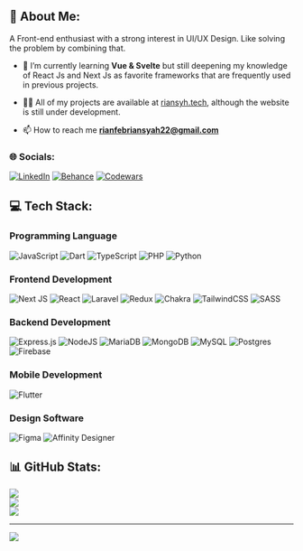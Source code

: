 ## 💫 About Me:
A Front-end enthusiast with a strong interest in UI/UX Design. Like solving the problem by combining that.

- 🌱 I’m currently learning **Vue & Svelte** but still deepening my knowledge of React Js and Next Js as favorite frameworks that are frequently used in previous projects.

- 👨‍💻 All of my projects are available at [riansyh.tech](riansyh.tech), although the website is still under development.

- 📫 How to reach me **rianfebriansyah22@gmail.com**

### 🌐 Socials:
[![LinkedIn](https://img.shields.io/badge/LinkedIn-%230077B5.svg?logo=linkedin&logoColor=white)](https://linkedin.com/in/riansyh) [![Behance](https://img.shields.io/badge/Behance-1769ff?logo=behance&logoColor=white)](https://behance.net/riansyh) [![Codewars](https://www.codewars.com/users/riansyh/badges/micro)](https://www.codewars.com/users/riansyh) 



## 💻 Tech Stack:

### Programming Language
![JavaScript](https://img.shields.io/badge/javascript-%23323330.svg?style=for-the-badge&logo=javascript&logoColor=%23F7DF1E) ![Dart](https://img.shields.io/badge/dart-%230175C2.svg?style=for-the-badge&logo=dart&logoColor=white) ![TypeScript](https://img.shields.io/badge/typescript-%23007ACC.svg?style=for-the-badge&logo=typescript&logoColor=white) ![PHP](https://img.shields.io/badge/php-%23777BB4.svg?style=for-the-badge&logo=php&logoColor=white) ![Python](https://img.shields.io/badge/python-3670A0?style=for-the-badge&logo=python&logoColor=ffdd54)

### Frontend Development
![Next JS](https://img.shields.io/badge/Next-black?style=for-the-badge&logo=next.js&logoColor=white) ![React](https://img.shields.io/badge/react-%2320232a.svg?style=for-the-badge&logo=react&logoColor=%2361DAFB) ![Laravel](https://img.shields.io/badge/laravel-%23FF2D20.svg?style=for-the-badge&logo=laravel&logoColor=white) ![Redux](https://img.shields.io/badge/redux-%23593d88.svg?style=for-the-badge&logo=redux&logoColor=white) ![Chakra](https://img.shields.io/badge/chakra-%234ED1C5.svg?style=for-the-badge&logo=chakraui&logoColor=white) ![TailwindCSS](https://img.shields.io/badge/tailwindcss-%2338B2AC.svg?style=for-the-badge&logo=tailwind-css&logoColor=white) ![SASS](https://img.shields.io/badge/SASS-hotpink.svg?style=for-the-badge&logo=SASS&logoColor=white) 

### Backend Development
![Express.js](https://img.shields.io/badge/express.js-%23404d59.svg?style=for-the-badge&logo=express&logoColor=%2361DAFB) ![NodeJS](https://img.shields.io/badge/node.js-6DA55F?style=for-the-badge&logo=node.js&logoColor=white) ![MariaDB](https://img.shields.io/badge/MariaDB-003545?style=for-the-badge&logo=mariadb&logoColor=white) ![MongoDB](https://img.shields.io/badge/MongoDB-%234ea94b.svg?style=for-the-badge&logo=mongodb&logoColor=white) ![MySQL](https://img.shields.io/badge/mysql-%2300f.svg?style=for-the-badge&logo=mysql&logoColor=white) ![Postgres](https://img.shields.io/badge/postgres-%23316192.svg?style=for-the-badge&logo=postgresql&logoColor=white) ![Firebase](https://img.shields.io/badge/firebase-%23039BE5.svg?style=for-the-badge&logo=firebase)

### Mobile Development
![Flutter](https://img.shields.io/badge/Flutter-%2302569B.svg?style=for-the-badge&logo=Flutter&logoColor=white)

### Design Software
![Figma](https://img.shields.io/badge/figma-%23F24E1E.svg?style=for-the-badge&logo=figma&logoColor=white) ![Affinity Designer](https://img.shields.io/badge/affinitydesginer-%231B72BE.svg?style=for-the-badge&logo=affinity-designer&logoColor=white)



## 📊 GitHub Stats:
![](https://github-readme-stats.vercel.app/api?username=riansyh&theme=tokyonight&hide_border=true&include_all_commits=true&count_private=true)<br/>
![](https://github-readme-streak-stats.herokuapp.com/?user=riansyh&theme=tokyonight&hide_border=true)<br/>
![](https://github-readme-stats.vercel.app/api/top-langs/?username=riansyh&theme=tokyonight&hide_border=true&include_all_commits=true&count_private=true&layout=compact)

---
[![](https://visitcount.itsvg.in/api?id=riansyh&icon=0&color=0)](https://visitcount.itsvg.in)

<!-- Proudly created with GPRM ( https://gprm.itsvg.in ) -->

